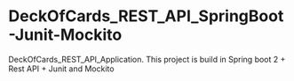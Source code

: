 # DeckOfCards_REST_API_SpringBoot-Junit-Mockito
DeckOfCards_REST_API_Application. This project is build in Spring boot 2 + Rest API + Junit and Mockito
